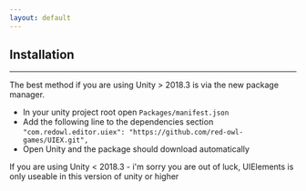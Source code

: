 ```yaml
---
layout: default
---
```


## Installation
---

The best method if you are using Unity > 2018.3 is via the new package manager.

* In your unity project root open `Packages/manifest.json`
* Add the following line to the dependencies section `"com.redowl.editor.uiex": "https://github.com/red-owl-games/UIEX.git",`
* Open Unity and the package should download automatically

If you are using Unity < 2018.3 - i'm sorry you are out of luck, UIElements is only useable in this version of unity or higher
